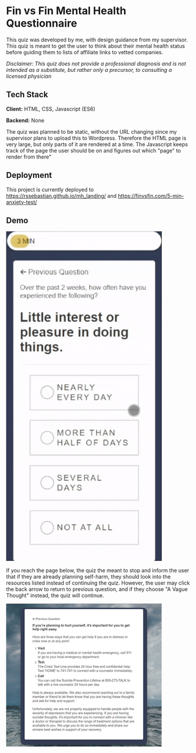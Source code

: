 # Fin vs Fin Mental Health Questionnaire

This quiz was developed by me, with design guidance from my supervisor. This quiz is meant to get the user to think about their mental health status before guiding them to lists of affiliate links to vetted companies.

<i>Disclaimer: This quiz does not provide a professional diagnosis and is not intended as a substitute, but rather only a precursor, to consulting a licensed physician</i>

## Tech Stack

**Client:** HTML, CSS, Javascript (ES6)

**Backend:** None

The quiz was planned to be static, without the URL changing since my supervisor plans to upload this to Wordpress. Therefore the HTML page is very large, but only parts of it are rendered at a time. The Javascript keeps track of the page the user should be on and figures out which "page" to render from there"

## Deployment

This project is currently deployed to https://rssebastian.github.io/mh_landing/ and https://finvsfin.com/5-min-anxiety-test/

## Demo

<img src="assets/images/mh-demo.gif">  
  
  
If you reach the page below, the quiz the meant to stop and inform the user that if they are already planning self-harm, they should look into the resources listed instead of continuing the quiz. However, the user may click the back arrow to return to previous question, and if they choose "A Vague Thought" instead, the quiz will continue.

<img src="assets/images/help-page.png">
